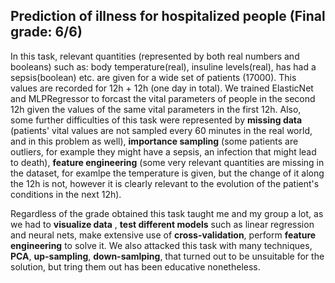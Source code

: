 ## Prediction of illness for hospitalized people (Final grade: 6/6)

In this task, relevant quantities (represented by both real numbers and booleans) such as: body temperature(real), insuline levels(real), has had a sepsis(boolean) etc. are given for a wide set of patients (17000). This values are recorded for 12h + 12h (one day in total). We trained ElasticNet and MLPRegressor to forcast the vital parameters of people in the second 12h given the values of the same vital parameters in the first 12h. Also, some further difficulties of this task were represented by **missing data** (patients' vital values are not sampled every 60 minutes in the real world, and in this problem as well), **importance sampling** (some patients are outliers, for example they might have a sepsis, an infection that might lead to death), **feature engineering** (some very relevant quantities are missing in the dataset, for examlpe the temperature is given, but the change of it along the 12h is not, however it is clearly relevant to the evolution of the patient's conditions in the next 12h).

Regardless of the grade obtained this task taught me and my group a lot, as we had to **visualize data** , **test different models** such as linear regression and neural nets, make extensive use of **cross-validation**, perform **feature engineering** to solve it. We also attacked this task with many techniques, **PCA**, **up-sampling**, **down-samlping**, that turned out to be unsuitable for the solution, but tring them out has been educative nonetheless.
